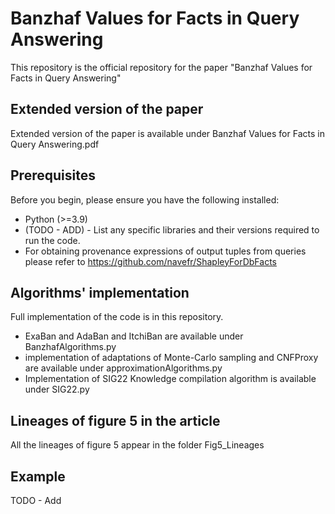 # Banzhaf Values for Facts in Query Answering
This repository is the official repository for the paper "Banzhaf Values for Facts in Query Answering"

## Extended version of the paper
Extended version of the paper is available under Banzhaf Values for Facts in Query Answering.pdf

## Prerequisites

Before you begin, please ensure you have the following installed:

- Python (>=3.9)
- (TODO - ADD) - List any specific libraries and their versions required to run the code.
- For obtaining provenance expressions of output tuples from queries please refer to https://github.com/navefr/ShapleyForDbFacts

## Algorithms' implementation

Full implementation of the code is in this repository. 
* ExaBan and AdaBan and ItchiBan are available under BanzhafAlgorithms.py
* implementation of adaptations of Monte-Carlo sampling and CNFProxy are available under approximationAlgorithms.py
* Implementation of SIG22 Knowledge compilation algorithm is available under SIG22.py

## Lineages of figure 5 in the article
All the lineages of figure 5 appear in the folder Fig5_Lineages

## Example

TODO - Add
